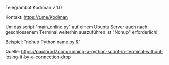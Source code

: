 Telegrambot Kodiman v 1.0

Kontakt: https://t.me/Kodiman

Um das script "main_online.py" auf einem Ubuntu Server auch nach geschlossenem Terminal weiterhin auszuführen ist "Nohup" erforderlich!

Beispiel: "nohup Python name.py &"

Quelle: https://paulorod7.com/running-a-python-script-in-terminal-without-losing-it-by-a-connection-drop

